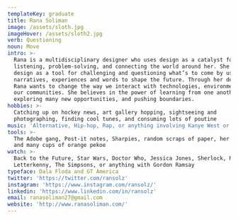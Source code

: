 ```yaml
---
templateKey: graduate
title: Rana Soliman
image: /assets/sloth.jpg
imageHover: /assets/sloth2.jpg
verb: Questioning
noun: Move
intro: >-
  Rana is a multidisciplinary designer who uses design as a catalyst for
  listening, problem-solving, and connecting the world around her. She utilizes
  design as a tool for challenging and questioning what’s to come by using
  narratives, experiences and words to shape the future. Through her designs,
  Rana wants to change the way we interact with technologies, environments, and
  our communities. She believes in the power of learning from one another,
  exploring many new opportunities, and pushing boundaries.
hobbies: >-
  Catching up on hockey news, art gallery hopping, sightseeing and
  photographing, finding cool tunes, and consuming lots of poutine
music: 'Alternative, Hip-hop, Rap, or anything involving Kanye West or Kendrick Lamar'
tools: >-
  The Adobe gang, Post-it notes, Sharpies, random scraps of paper, her hands,
  and many cups of orange pekoe
watch: >-
  Back to the Future, Star Wars, Doctor Who, Jessica Jones, Sherlock, Riverdale,
  Letterkenny, The Simpsons, or anything with Gordon Ramsay
typeface: Dala Floda and GT America
twitter: 'https://twitter.com/ransolz'
instagram: 'https://www.instagram.com/ransolz/'
linkedin: 'https://www.linkedin.com/in/ransolz'
email: ranasoliman27@gmail.com
website: 'http://www.ranasoliman.com/'
---
```


